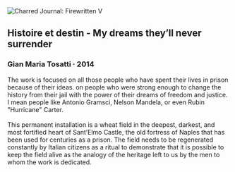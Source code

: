 <div class="artwork-of-the-day">
  <div class="container">
    <div class="img-wrapper">
      <img
        src="https://uploads8.wikiart.org/00318/images/gian-maria-tosatti/dsc-0105-copia-chiara.jpg!Large.jpg"
        alt="Charred Journal: Firewritten V" />
    </div>
    <div class="artwork-detail">
      <div class="artwork-origin"> 
        <h2 class="artwork-name">Histoire et destin - My dreams they’ll never surrender</h2>
        <h3 class="artist">
          Gian Maria Tosatti
                    ·  2014
        </h3>
      </div>
      <p class="description">
        <span class="artwork-description-text ng-binding" ng-bind-html="viewModel.ArtworkOfTheDay.Description | unsafe">The work is focused on all those people who have spent their lives in prison because of their ideas. on people who were strong enough to change the history from their jail with the power of their dreams of freedom and justice. I mean people like Antonio Gramsci, Nelson Mandela, or even Rubin "Hurricane" Carter.<br><br>This permanent installation is a wheat field in the deepest, darkest, and most fortified heart of Sant’Elmo Castle, the old fortress of Naples that has been used for centuries as a prison. The field needs to be regenerated constantly by Italian citizens as a ritual to demonstrate that it is possible to keep the field alive as the analogy of the heritage left to us by the men to whom the work is dedicated.</span>
                        <div class="text-shadow-container" ng-show="showShadow" style=""></div>
      </p>
    </div>
  </div>

</div>
